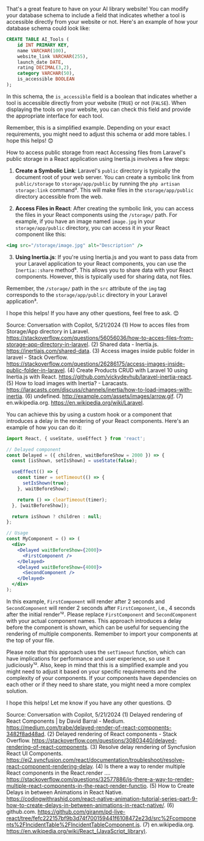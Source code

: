 That's a great feature to have on your AI library website! You can modify your database schema to include a field that indicates whether a tool is accessible directly from your website or not. Here's an example of how your database schema could look like:

```sql
CREATE TABLE AI_Tools (
    id INT PRIMARY KEY,
    name VARCHAR(100),
    website_link VARCHAR(255),
    launch_date DATE,
    rating DECIMAL(3,2),
    category VARCHAR(50),
    is_accessible BOOLEAN
);
```

In this schema, the `is_accessible` field is a boolean that indicates whether a tool is accessible directly from your website (`TRUE`) or not (`FALSE`). When displaying the tools on your website, you can check this field and provide the appropriate interface for each tool.

Remember, this is a simplified example. Depending on your exact requirements, you might need to adjust this schema or add more tables. I hope this helps! 😊

How to access public storage from react
Accessing files from Laravel's public storage in a React application using Inertia.js involves a few steps:

1. **Create a Symbolic Link**: Laravel's `public` directory is typically the document root of your web server. You can create a symbolic link from `public/storage` to `storage/app/public` by running the `php artisan storage:link` command³. This will make files in the `storage/app/public` directory accessible from the web.

2. **Access Files in React**: After creating the symbolic link, you can access the files in your React components using the `/storage/` path. For example, if you have an image named `image.jpg` in your `storage/app/public` directory, you can access it in your React component like this:

```jsx
<img src="/storage/image.jpg" alt="Description" />
```

3. **Using Inertia.js**: If you're using Inertia.js and you want to pass data from your Laravel application to your React components, you can use the `Inertia::share` method⁵. This allows you to share data with your React components. However, this is typically used for sharing data, not files.

Remember, the `/storage/` path in the `src` attribute of the `img` tag corresponds to the `storage/app/public` directory in your Laravel application³.

I hope this helps! If you have any other questions, feel free to ask. 😊

Source: Conversation with Copilot, 5/21/2024
(1) How to acces files from Storage/App directory in Laravel. https://stackoverflow.com/questions/56056036/how-to-acces-files-from-storage-app-directory-in-laravel.
(2) Shared data - Inertia.js. https://inertiajs.com/shared-data.
(3) Access images inside public folder in laravel - Stack Overflow. https://stackoverflow.com/questions/26286175/access-images-inside-public-folder-in-laravel.
(4) Create Products CRUD with Laravel 10 using Inertia.js with React. https://github.com/vickydevhub/laravel-inertia-react.
(5) How to load images with Inertia? - Laracasts. https://laracasts.com/discuss/channels/inertia/how-to-load-images-with-inertia.
(6) undefined. http://example.com/assets/images/arrow.gif.
(7) en.wikipedia.org. https://en.wikipedia.org/wiki/Laravel.

You can achieve this by using a custom hook or a component that introduces a delay in the rendering of your React components. Here's an example of how you can do it:

```jsx
import React, { useState, useEffect } from 'react';

// Delayed component
const Delayed = ({ children, waitBeforeShow = 2000 }) => {
  const [isShown, setIsShown] = useState(false);

  useEffect(() => {
    const timer = setTimeout(() => {
      setIsShown(true);
    }, waitBeforeShow);

    return () => clearTimeout(timer);
  }, [waitBeforeShow]);

  return isShown ? children : null;
};

// Usage
const MyComponent = () => (
  <div>
    <Delayed waitBeforeShow={2000}>
      <FirstComponent />
    </Delayed>
    <Delayed waitBeforeShow={4000}>
      <SecondComponent />
    </Delayed>
  </div>
);
```

In this example, `FirstComponent` will render after 2 seconds and `SecondComponent` will render 2 seconds after `FirstComponent`, i.e., 4 seconds after the initial render¹². Please replace `FirstComponent` and `SecondComponent` with your actual component names. This approach introduces a delay before the component is shown, which can be useful for sequencing the rendering of multiple components. Remember to import your components at the top of your file. 

Please note that this approach uses the `setTimeout` function, which can have implications for performance and user experience, so use it judiciously¹². Also, keep in mind that this is a simplified example and you might need to adjust it based on your specific requirements and the complexity of your components. If your components have dependencies on each other or if they need to share state, you might need a more complex solution. 

I hope this helps! Let me know if you have any other questions. 😊

Source: Conversation with Copilot, 5/21/2024
(1) Delayed rendering of React Components | by David Barral - Medium. https://medium.com/trabe/delayed-render-of-react-components-3482f8ad48ad.
(2) Delayed rendering of React components - Stack Overflow. https://stackoverflow.com/questions/30803440/delayed-rendering-of-react-components.
(3) Resolve delay rendering of Syncfusion React UI Components. https://ej2.syncfusion.com/react/documentation/troubleshoot/resolve-react-component-rendering-delay.
(4) Is there a way to render multiple React components in the React.render .... https://stackoverflow.com/questions/32577886/is-there-a-way-to-render-multiple-react-components-in-the-react-render-functio.
(5) How to Create Delays in between Animations in React Native. https://codingwithrashid.com/react-native-animation-tutorial-series-part-9-how-to-create-delays-in-between-animations-in-react-native/.
(6) github.com. https://github.com/giranm/pd-live-react/tree/fefc222157bf9b3d74f700159441f6108472e23d/src%2Fcomponents%2FIncidentTable%2FIncidentTableComponent.js.
(7) en.wikipedia.org. https://en.wikipedia.org/wiki/React_(JavaScript_library).